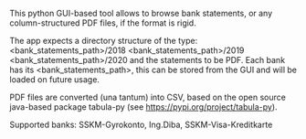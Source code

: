 This python GUI-based tool allows to browse bank statements, or any column-structured PDF files, if the format is rigid.

The app expects a directory structure of the type:
    <bank_statements_path>/2018
    <bank_statements_path>/2019
    <bank_statements_path>/2020
and the statements to be PDF.
Each bank has its <bank_statements_path>, this can be stored from the GUI and will be loaded on future usage.

PDF files are converted (una tantum) into CSV, based on the open source java-based package tabula-py (see https://pypi.org/project/tabula-py).

Supported banks: SSKM-Gyrokonto, Ing.Diba, SSKM-Visa-Kreditkarte
